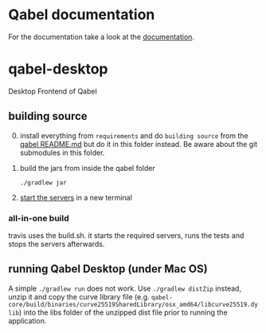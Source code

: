 # Qabel documentation
For the documentation take a look at the [documentation](http://qabel.github.io/docs/).

qabel-desktop
=============

Desktop Frontend of Qabel

## building source

0. install everything from `requirements` and do `building source` from the [qabel README.md](https://github.com/Qabel/qabel/blob/master/README.md) but do it in this folder instead. Be aware about the git submodules in this folder.

0. build the jars from inside the qabel folder

   ```
   ./gradlew jar
   ```
0. [start the servers](https://github.com/Qabel/qabel/blob/master/README.md#starting-the-servers) in a new terminal

### all-in-one build

travis uses the build.sh. it starts the required servers, runs the tests and stops the servers afterwards.

## running Qabel Desktop (under Mac OS)

A simple `./gradlew run` does not work. Use `./gradlew distZip` instead, unzip it and copy the curve library file (e.g. `qabel-core/build/binaries/curve25519SharedLibrary/osx_amd64/libcurve25519.dylib`) into the libs folder of the unzipped dist file prior to running the application.

